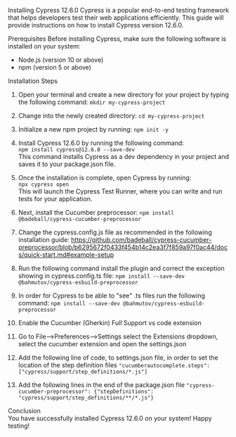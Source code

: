 Installing Cypress 12.6.0
Cypress is a popular end-to-end testing framework that helps developers test their web applications efficiently. This guide will provide instructions on how to install Cypress version 12.6.0.

Prerequisites
Before installing Cypress, make sure the following software is installed on your system: 
- Node.js (version 10 or above) 
- npm (version 5 or above) 

Installation Steps 
1. Open your terminal and create a new directory for your project by typing the following command: 
    `mkdir my-cypress-project` 
2. Change into the newly created directory: 
    `cd my-cypress-project` 
3. Initialize a new npm project by running: 
    `npm init -y` 
4. Install Cypress 12.6.0 by running the following command:  
    `npm install cypress@12.6.0 --save-dev`  
This command installs Cypress as a dev dependency in your project and saves it to your package.json file.  

5. Once the installation is complete, open Cypress by running:  
    `npx cypress open`  
This will launch the Cypress Test Runner, where you can write and run tests for your application.  

6. Next, install the Cucumber preprocessor:
    `npm install @badeball/cypress-cucumber-preprocessor`
7. Change the cypress.config.js file as recommended in the following installation guide:
    https://github.com/badeball/cypress-cucumber-preprocessor/blob/b6295672f0433f454b14c2ea3f7f859a97f0ac44/docs/quick-start.md#example-setup
8. Run the following command install the plugin and correct the exception showing in cypress.config.ts file:
    `npm install --save-dev @bahmutov/cypress-esbuild-preprocessor`
9. In order for Cypress to be able to "see" .ts files run the following command:
    `npm install --save-dev @bahmutov/cypress-esbuild-preprocessor`
10. Enable the Cucumber (Gherkin) Full Support vs code extension
11. Go to File-->Preferences-->Settings select the Extensions dropdown, select the cucumber extension and open the settings.json
12. Add the following line of code, to settings.json file, in order to set the location of the step definition files `"cucumberautocomplete.steps": ["cypress/support/step_definitions/*.js"]`
13. Add the following lines in the end of the package.json file
    `"cypress-cucumber-preprocessor": {"stepDefinitions": "cypress/support/step_definitions/**/*.js"}`

Conclusion  
You have successfully installed Cypress 12.6.0 on your system! Happy testing!  
